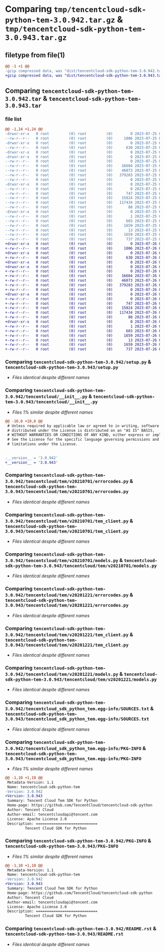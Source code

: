 # Comparing `tmp/tencentcloud-sdk-python-tem-3.0.942.tar.gz` & `tmp/tencentcloud-sdk-python-tem-3.0.943.tar.gz`

## filetype from file(1)

```diff
@@ -1 +1 @@
-gzip compressed data, was "dist/tencentcloud-sdk-python-tem-3.0.942.tar", last modified: Tue Jul 25 04:27:01 2023, max compression
+gzip compressed data, was "dist/tencentcloud-sdk-python-tem-3.0.943.tar", last modified: Wed Jul 26 00:45:48 2023, max compression
```

## Comparing `tencentcloud-sdk-python-tem-3.0.942.tar` & `tencentcloud-sdk-python-tem-3.0.943.tar`

### file list

```diff
@@ -1,24 +1,24 @@
-drwxr-xr-x   0 root         (0) root         (0)        0 2023-07-25 04:27:01.000000 tencentcloud-sdk-python-tem-3.0.942/
--rw-r--r--   0 root         (0) root         (0)     1006 2023-07-25 04:27:01.000000 tencentcloud-sdk-python-tem-3.0.942/setup.py
-drwxr-xr-x   0 root         (0) root         (0)        0 2023-07-25 04:27:01.000000 tencentcloud-sdk-python-tem-3.0.942/tencentcloud/
--rw-r--r--   0 root         (0) root         (0)      630 2023-07-25 04:27:01.000000 tencentcloud-sdk-python-tem-3.0.942/tencentcloud/__init__.py
-drwxr-xr-x   0 root         (0) root         (0)        0 2023-07-25 04:27:01.000000 tencentcloud-sdk-python-tem-3.0.942/tencentcloud/tem/
-drwxr-xr-x   0 root         (0) root         (0)        0 2023-07-25 04:27:01.000000 tencentcloud-sdk-python-tem-3.0.942/tencentcloud/tem/v20210701/
--rw-r--r--   0 root         (0) root         (0)        0 2023-07-25 04:27:01.000000 tencentcloud-sdk-python-tem-3.0.942/tencentcloud/tem/v20210701/__init__.py
--rw-r--r--   0 root         (0) root         (0)    16604 2023-07-25 04:27:01.000000 tencentcloud-sdk-python-tem-3.0.942/tencentcloud/tem/v20210701/errorcodes.py
--rw-r--r--   0 root         (0) root         (0)    46073 2023-07-25 04:27:01.000000 tencentcloud-sdk-python-tem-3.0.942/tencentcloud/tem/v20210701/tem_client.py
--rw-r--r--   0 root         (0) root         (0)   379283 2023-07-25 04:27:01.000000 tencentcloud-sdk-python-tem-3.0.942/tencentcloud/tem/v20210701/models.py
--rw-r--r--   0 root         (0) root         (0)        0 2023-07-25 04:27:01.000000 tencentcloud-sdk-python-tem-3.0.942/tencentcloud/tem/__init__.py
-drwxr-xr-x   0 root         (0) root         (0)        0 2023-07-25 04:27:01.000000 tencentcloud-sdk-python-tem-3.0.942/tencentcloud/tem/v20201221/
--rw-r--r--   0 root         (0) root         (0)        0 2023-07-25 04:27:01.000000 tencentcloud-sdk-python-tem-3.0.942/tencentcloud/tem/v20201221/__init__.py
--rw-r--r--   0 root         (0) root         (0)      747 2023-07-25 04:27:01.000000 tencentcloud-sdk-python-tem-3.0.942/tencentcloud/tem/v20201221/errorcodes.py
--rw-r--r--   0 root         (0) root         (0)    15824 2023-07-25 04:27:01.000000 tencentcloud-sdk-python-tem-3.0.942/tencentcloud/tem/v20201221/tem_client.py
--rw-r--r--   0 root         (0) root         (0)   117434 2023-07-25 04:27:01.000000 tencentcloud-sdk-python-tem-3.0.942/tencentcloud/tem/v20201221/models.py
--rw-r--r--   0 root         (0) root         (0)       88 2023-07-25 04:27:01.000000 tencentcloud-sdk-python-tem-3.0.942/setup.cfg
-drwxr-xr-x   0 root         (0) root         (0)        0 2023-07-25 04:27:01.000000 tencentcloud-sdk-python-tem-3.0.942/tencentcloud_sdk_python_tem.egg-info/
--rw-r--r--   0 root         (0) root         (0)        1 2023-07-25 04:27:01.000000 tencentcloud-sdk-python-tem-3.0.942/tencentcloud_sdk_python_tem.egg-info/dependency_links.txt
--rw-r--r--   0 root         (0) root         (0)      603 2023-07-25 04:27:01.000000 tencentcloud-sdk-python-tem-3.0.942/tencentcloud_sdk_python_tem.egg-info/SOURCES.txt
--rw-r--r--   0 root         (0) root         (0)     1659 2023-07-25 04:27:01.000000 tencentcloud-sdk-python-tem-3.0.942/tencentcloud_sdk_python_tem.egg-info/PKG-INFO
--rw-r--r--   0 root         (0) root         (0)       13 2023-07-25 04:27:01.000000 tencentcloud-sdk-python-tem-3.0.942/tencentcloud_sdk_python_tem.egg-info/top_level.txt
--rw-r--r--   0 root         (0) root         (0)     1659 2023-07-25 04:27:01.000000 tencentcloud-sdk-python-tem-3.0.942/PKG-INFO
--rw-r--r--   0 root         (0) root         (0)      737 2023-07-25 04:27:01.000000 tencentcloud-sdk-python-tem-3.0.942/README.rst
+drwxr-xr-x   0 root         (0) root         (0)        0 2023-07-26 00:45:48.000000 tencentcloud-sdk-python-tem-3.0.943/
+-rw-r--r--   0 root         (0) root         (0)     1006 2023-07-26 00:45:48.000000 tencentcloud-sdk-python-tem-3.0.943/setup.py
+drwxr-xr-x   0 root         (0) root         (0)        0 2023-07-26 00:45:48.000000 tencentcloud-sdk-python-tem-3.0.943/tencentcloud/
+-rw-r--r--   0 root         (0) root         (0)      630 2023-07-26 00:45:48.000000 tencentcloud-sdk-python-tem-3.0.943/tencentcloud/__init__.py
+drwxr-xr-x   0 root         (0) root         (0)        0 2023-07-26 00:45:48.000000 tencentcloud-sdk-python-tem-3.0.943/tencentcloud/tem/
+drwxr-xr-x   0 root         (0) root         (0)        0 2023-07-26 00:45:48.000000 tencentcloud-sdk-python-tem-3.0.943/tencentcloud/tem/v20210701/
+-rw-r--r--   0 root         (0) root         (0)        0 2023-07-26 00:45:48.000000 tencentcloud-sdk-python-tem-3.0.943/tencentcloud/tem/v20210701/__init__.py
+-rw-r--r--   0 root         (0) root         (0)    16604 2023-07-26 00:45:48.000000 tencentcloud-sdk-python-tem-3.0.943/tencentcloud/tem/v20210701/errorcodes.py
+-rw-r--r--   0 root         (0) root         (0)    46073 2023-07-26 00:45:48.000000 tencentcloud-sdk-python-tem-3.0.943/tencentcloud/tem/v20210701/tem_client.py
+-rw-r--r--   0 root         (0) root         (0)   379283 2023-07-26 00:45:48.000000 tencentcloud-sdk-python-tem-3.0.943/tencentcloud/tem/v20210701/models.py
+-rw-r--r--   0 root         (0) root         (0)        0 2023-07-26 00:45:48.000000 tencentcloud-sdk-python-tem-3.0.943/tencentcloud/tem/__init__.py
+drwxr-xr-x   0 root         (0) root         (0)        0 2023-07-26 00:45:48.000000 tencentcloud-sdk-python-tem-3.0.943/tencentcloud/tem/v20201221/
+-rw-r--r--   0 root         (0) root         (0)        0 2023-07-26 00:45:48.000000 tencentcloud-sdk-python-tem-3.0.943/tencentcloud/tem/v20201221/__init__.py
+-rw-r--r--   0 root         (0) root         (0)      747 2023-07-26 00:45:48.000000 tencentcloud-sdk-python-tem-3.0.943/tencentcloud/tem/v20201221/errorcodes.py
+-rw-r--r--   0 root         (0) root         (0)    15824 2023-07-26 00:45:48.000000 tencentcloud-sdk-python-tem-3.0.943/tencentcloud/tem/v20201221/tem_client.py
+-rw-r--r--   0 root         (0) root         (0)   117434 2023-07-26 00:45:48.000000 tencentcloud-sdk-python-tem-3.0.943/tencentcloud/tem/v20201221/models.py
+-rw-r--r--   0 root         (0) root         (0)       88 2023-07-26 00:45:48.000000 tencentcloud-sdk-python-tem-3.0.943/setup.cfg
+drwxr-xr-x   0 root         (0) root         (0)        0 2023-07-26 00:45:48.000000 tencentcloud-sdk-python-tem-3.0.943/tencentcloud_sdk_python_tem.egg-info/
+-rw-r--r--   0 root         (0) root         (0)        1 2023-07-26 00:45:48.000000 tencentcloud-sdk-python-tem-3.0.943/tencentcloud_sdk_python_tem.egg-info/dependency_links.txt
+-rw-r--r--   0 root         (0) root         (0)      603 2023-07-26 00:45:48.000000 tencentcloud-sdk-python-tem-3.0.943/tencentcloud_sdk_python_tem.egg-info/SOURCES.txt
+-rw-r--r--   0 root         (0) root         (0)     1659 2023-07-26 00:45:48.000000 tencentcloud-sdk-python-tem-3.0.943/tencentcloud_sdk_python_tem.egg-info/PKG-INFO
+-rw-r--r--   0 root         (0) root         (0)       13 2023-07-26 00:45:48.000000 tencentcloud-sdk-python-tem-3.0.943/tencentcloud_sdk_python_tem.egg-info/top_level.txt
+-rw-r--r--   0 root         (0) root         (0)     1659 2023-07-26 00:45:48.000000 tencentcloud-sdk-python-tem-3.0.943/PKG-INFO
+-rw-r--r--   0 root         (0) root         (0)      737 2023-07-26 00:45:48.000000 tencentcloud-sdk-python-tem-3.0.943/README.rst
```

### Comparing `tencentcloud-sdk-python-tem-3.0.942/setup.py` & `tencentcloud-sdk-python-tem-3.0.943/setup.py`

 * *Files identical despite different names*

### Comparing `tencentcloud-sdk-python-tem-3.0.942/tencentcloud/__init__.py` & `tencentcloud-sdk-python-tem-3.0.943/tencentcloud/__init__.py`

 * *Files 1% similar despite different names*

```diff
@@ -10,8 +10,8 @@
 # Unless required by applicable law or agreed to in writing, software
 # distributed under the License is distributed on an "AS IS" BASIS,
 # WITHOUT WARRANTIES OR CONDITIONS OF ANY KIND, either express or implied.
 # See the License for the specific language governing permissions and
 # limitations under the License.
 
 
-__version__ = '3.0.942'
+__version__ = '3.0.943'
```

### Comparing `tencentcloud-sdk-python-tem-3.0.942/tencentcloud/tem/v20210701/errorcodes.py` & `tencentcloud-sdk-python-tem-3.0.943/tencentcloud/tem/v20210701/errorcodes.py`

 * *Files identical despite different names*

### Comparing `tencentcloud-sdk-python-tem-3.0.942/tencentcloud/tem/v20210701/tem_client.py` & `tencentcloud-sdk-python-tem-3.0.943/tencentcloud/tem/v20210701/tem_client.py`

 * *Files identical despite different names*

### Comparing `tencentcloud-sdk-python-tem-3.0.942/tencentcloud/tem/v20210701/models.py` & `tencentcloud-sdk-python-tem-3.0.943/tencentcloud/tem/v20210701/models.py`

 * *Files identical despite different names*

### Comparing `tencentcloud-sdk-python-tem-3.0.942/tencentcloud/tem/v20201221/errorcodes.py` & `tencentcloud-sdk-python-tem-3.0.943/tencentcloud/tem/v20201221/errorcodes.py`

 * *Files identical despite different names*

### Comparing `tencentcloud-sdk-python-tem-3.0.942/tencentcloud/tem/v20201221/tem_client.py` & `tencentcloud-sdk-python-tem-3.0.943/tencentcloud/tem/v20201221/tem_client.py`

 * *Files identical despite different names*

### Comparing `tencentcloud-sdk-python-tem-3.0.942/tencentcloud/tem/v20201221/models.py` & `tencentcloud-sdk-python-tem-3.0.943/tencentcloud/tem/v20201221/models.py`

 * *Files identical despite different names*

### Comparing `tencentcloud-sdk-python-tem-3.0.942/tencentcloud_sdk_python_tem.egg-info/SOURCES.txt` & `tencentcloud-sdk-python-tem-3.0.943/tencentcloud_sdk_python_tem.egg-info/SOURCES.txt`

 * *Files identical despite different names*

### Comparing `tencentcloud-sdk-python-tem-3.0.942/tencentcloud_sdk_python_tem.egg-info/PKG-INFO` & `tencentcloud-sdk-python-tem-3.0.943/tencentcloud_sdk_python_tem.egg-info/PKG-INFO`

 * *Files 1% similar despite different names*

```diff
@@ -1,10 +1,10 @@
 Metadata-Version: 1.1
 Name: tencentcloud-sdk-python-tem
-Version: 3.0.942
+Version: 3.0.943
 Summary: Tencent Cloud Tem SDK for Python
 Home-page: https://github.com/TencentCloud/tencentcloud-sdk-python
 Author: Tencent Cloud
 Author-email: tencentcloudapi@tencent.com
 License: Apache License 2.0
 Description: ============================
         Tencent Cloud SDK for Python
```

### Comparing `tencentcloud-sdk-python-tem-3.0.942/PKG-INFO` & `tencentcloud-sdk-python-tem-3.0.943/PKG-INFO`

 * *Files 1% similar despite different names*

```diff
@@ -1,10 +1,10 @@
 Metadata-Version: 1.1
 Name: tencentcloud-sdk-python-tem
-Version: 3.0.942
+Version: 3.0.943
 Summary: Tencent Cloud Tem SDK for Python
 Home-page: https://github.com/TencentCloud/tencentcloud-sdk-python
 Author: Tencent Cloud
 Author-email: tencentcloudapi@tencent.com
 License: Apache License 2.0
 Description: ============================
         Tencent Cloud SDK for Python
```

### Comparing `tencentcloud-sdk-python-tem-3.0.942/README.rst` & `tencentcloud-sdk-python-tem-3.0.943/README.rst`

 * *Files identical despite different names*

